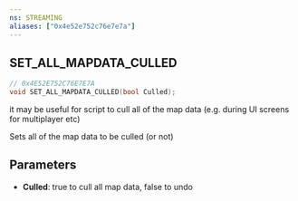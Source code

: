 ```yaml
---
ns: STREAMING
aliases: ["0x4e52e752c76e7e7a"]
---
```

## SET_ALL_MAPDATA_CULLED

```c
// 0x4E52E752C76E7E7A
void SET_ALL_MAPDATA_CULLED(bool Culled);
```

it may be useful for script to cull all of the map data (e.g. during UI screens for multiplayer etc)

Sets all of the map data to be culled (or not)


## Parameters
* **Culled**: true to cull all map data, false to undo
